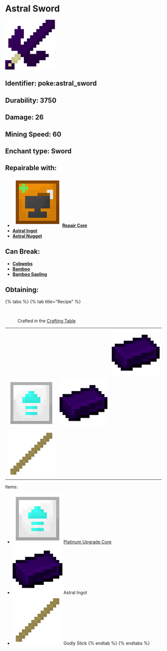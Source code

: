# Astral Sword

![](https://github.com/ItsMePok/PFE/blob/wikiAssets/wikiMain/astral_sword.png?raw=true)

## Identifier: **poke:astral\_sword** <a href="#identifier" id="identifier"></a>

## Durability: **3750**

## Damage: **26**

## Mining Speed: **60**

## Enchant type: **Sword**

## Repairable with:

* <img src="https://github.com/ItsMePok/PFE/blob/wikiAssets/wikiMain/repair_core.png?raw=true" alt="" data-size="line">[**Repair Core**](../../items/cores/repair-core.md)
* [**Astral Ingot**](https://pfewiki.gitbook.io/home/items/ingots/astral-ingot)
* [**Astral Nugget**](https://pfewiki.gitbook.io/home/items/nuggets/astral-nugget)

## Can Break:

* <img src="https://minecraft.wiki/images/thumb/Cobweb_JE5.png/150px-Cobweb_JE5.png?54818" alt="" data-size="line">[**Cobwebs**](https://minecraft.wiki/w/Cobweb)
* <img src="https://minecraft.wiki/images/thumb/Leafless_Bamboo_JE1_BE2.png/150px-Leafless_Bamboo_JE1_BE2.png?c0e8e" alt="" data-size="line">[**Bamboo**](https://minecraft.wiki/w/Bamboo)
* <img src="https://minecraft.wiki/images/thumb/Bamboo_Shoot_JE1_BE1.png/150px-Bamboo_Shoot_JE1_BE1.png?34e69" alt="" data-size="line">[**Bamboo Sapling**](https://minecraft.wiki/w/Bamboo)

## Obtaining:

{% tabs %}
{% tab title="Recipe" %}
<figure><img src="https://minecraft.wiki/images/thumb/Crafting_Table_JE4_BE3.png/150px-Crafting_Table_JE4_BE3.png?5767f" alt=""><figcaption><p>Crafted in the <a href="https://minecraft.wiki/w/Crafting_Table">Crafting Table</a></p></figcaption></figure>

|                                                                                                                 |                                                                                                  |                                                                                                  |
| :-------------------------------------------------------------------------------------------------------------: | :----------------------------------------------------------------------------------------------: | :----------------------------------------------------------------------------------------------: |
|                                                                                                                 |                                                                                                  | ![Astral Ingot](https://github.com/ItsMePok/PFE/blob/wikiAssets/wikiMain/astral_ingot.png?raw=true) |
| ![Platinum Upgrade Core](https://github.com/ItsMePok/PFE/blob/wikiAssets/wikiMain/platinum_upgrade_core.png?raw=true) | ![Astral Ingot](https://github.com/ItsMePok/PFE/blob/wikiAssets/wikiMain/astral_ingot.png?raw=true) |                                                                                                  |
|         ![Godly Stick](https://github.com/ItsMePok/PFE/blob/wikiAssets/wikiMain/godly_stick.png?raw=true)         |                                                                                                  |                                                                                                  |

Items:

* <img src="https://github.com/ItsMePok/PFE/blob/wikiAssets/wikiMain/platinum_upgrade_core.png?raw=true" alt="Platinum Upgrade Core" data-size="line"> [Platinum Upgrade Core](../../items/cores/platinum-upgrade-core.md)
* <img src="https://github.com/ItsMePok/PFE/blob/wikiAssets/wikiMain/astral_ingot.png?raw=true" alt="Astral Ingot" data-size="line"> Astral Ingot
* <img src="https://github.com/ItsMePok/PFE/blob/wikiAssets/wikiMain/godly_stick.png?raw=true" alt="Godly Stick" data-size="line"> Godly Stick
{% endtab %}
{% endtabs %}
